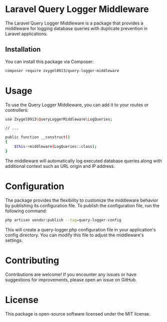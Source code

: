 # Laravel Query Logger Middleware

The Laravel Query Logger Middleware is a package that provides a middleware for logging database queries with duplicate prevention in Laravel applications.

## Installation

You can install this package via Composer:

```bash
composer require zxygel0913/query-logger-middleware
```

# Usage
To use the Query Logger Middleware, you can add it to your routes or controllers:

```bash
use Zxygel0913\QueryLoggerMiddleware\LogQueries;

// ...

public function __construct()
{
    $this->middleware(LogQueries::class);
}
```
The middleware will automatically log executed database queries along with additional context such as URL origin and IP address.

# Configuration
The package provides the flexibility to customize the middleware behavior by publishing its configuration file. To publish the configuration file, run the following command:

```bash
php artisan vendor:publish --tag=query-logger-config
```
This will create a query-logger.php configuration file in your application's config directory. You can modify this file to adjust the middleware's settings.

# Contributing
Contributions are welcome! If you encounter any issues or have suggestions for improvements, please open an issue on GitHub.

# License
This package is open-source software licensed under the MIT license.
